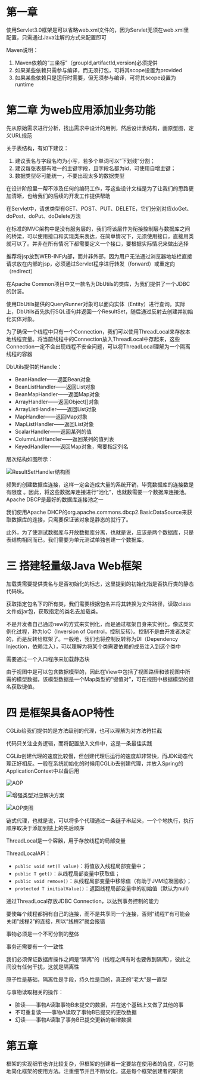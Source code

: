 # 第一章

使用Servlet3.0框架是可以省略web.xml文件的，因为Servlet无须在web.xml里配置，只需通过Java注解的方式来配置即可

Maven说明：

1. Maven依赖的“三坐标”（groupId,artifactId,version)必须提供
2. 如果某些依赖只需参与编译，而无须打包，可将其scope设置为provided
3. 如果某些依赖只是运行时需要，但无须参与编译，可将其scope设置为runtime

# 第二章 为web应用添加业务功能

先从原始需求进行分析，找出需求中设计的用例，然后设计表结构，画原型图，定义URL规范

关于表结构，有如下建议：

1. 建议表名与字段名均为小写，若多个单词可以“下划线”分割；
2. 建议每张表都有唯一的主键字段，且字段名都为id，可使用自增主键；
3. 数据类型尽可能统一，不要出现太多的数据类型

在设计阶段里一帮不涉及任何的编码工作，写这些设计文档是为了让我们的思路更加清晰，也给我们的后续的开发工作提供帮助

在Servlet中，请求类型有GET、POST、PUT、DELETE，它们分别对应doGet、doPost、doPut、doDelete方法

在标准的MVC架构中是没有服务层的，我们将该层作为衔接控制层与数据库之间的桥梁，可以使用接口和实现类来表达，在简单情况下，无须使用接口，直接用类就可以了。并非在所有情况下都需要定义一个接口，要根据实际情况来做出选择

推荐将jsp放到WEB-INF内部，而并非外部，因为用户无法通过浏览器地址栏直接请求放在内部的jsp，必须通过Servlet程序进行转发（forward）或重定向（redirect）

在Apache Common项目中又一款名为DbUtils的类库，为我们提供了一个JDBC的封装。

使用DbUtils提供的QueryRunner对象可以面向实体（Entity）进行查询。实际上，DbUtils首先执行SQL语句并返回一个ResultSet，随后通过反射去创建并初始化实体对象。

为了确保一个线程中只有一个Connection，我们可以使用ThreadLocal来存放本地线程变量。将当前线程中的Connection放入ThreadLocal中存起来，这些Connection一定不会出现线程不安全问题，可以将ThreadLocal理解为一个隔离线程的容器

DbUtils提供的Handle：

* BeanHandler——返回Bean对象
* BeanListHandler——返回List对象
* BeanMapHandler——返回Map对象
* ArrayHandler——返回Object[]对象
* ArrayListHandler——返回List对象
* MapHandler——返回Map对象
* MapListHandler——返回List对象
* ScalarHandler——返回某列的值
* ColumnListHandler——返回某列的值列表
* KeyedHandler——返回Map对象，需要指定列名

层次结构如图所示： 

![ResultSetHandler结构图](./imgs/a5c6ef76-d25b-42b7-9367-54f5fe6ea14e.png)

频繁的创建数据库连接，这样一定会造成大量的系统开销，毕竟数据库的连接数是有限度 。因此，将这些数据库连接进行“池化”，也就数需要一个数据库连接池。Apache DBCP是最好的数据库连接池之一

我们使用Apache DHCP的org.apache.commons.dbcp2.BasicDataSource来获取数据库的连接，只需要保证该对象是静态的就行了。

此外，为了使测试数据库与开放数据库分离，也就是说，应该是两个数据库，只是表结构相同而已。我们需要为单元测试单独创建一个数据库。

# 三 搭建轻量级Java Web框架

加载类需要提供类名与是否初始化的标志，这里提到的初始化指是否执行类的静态代码块。

获取指定包名下的所有类，我们需要根据包名并将其转换为文件路径，读取class文件或jar包，获取指定的类名去加载类。

不是开发者自己通过new的方式来实例化，而是通过框架自身来实例化，像这类实例化过程，称为IoC（Inversion of Control，控制反转）。控制不是由开发者决定的，而是反转给框架了。一般地，我们也将控制反转称为DI（Dependency Injection，依赖注入），可以理解为将某个类需要依赖的成员注入到这个类中

需要通过一个入口程序来加载静态块

由于视图中是可以包含数据模型的，因此在View中包括了视图路径和该视图中所需的模型数据，该模型数据是一个Map类型的“键值对”，可在视图中根据模型的键名获取键值。

# 四 是框架具备AOP特性

CGLib给我们提供的是方法级别的代理，也可以理解为对方法符拦截

代码只关注业务逻辑，而将配置放入文件中，这是一条最佳实践

CGLib创建代理的速度比较慢，但创建代理后运行的速度却非常快，而JDK动态代理正好相反。一般在系统初始化的时候用CGLib去创建代理，并放入Spring的ApplicationContext中以备后用

![AOP](./imgs/AOP.png)

![增强类型对应解决方案](./imgs/d2ebe158-a084-4807-8041-4b8d6b7e0abc.png)

![AOP类图](./imgs/d616aac3-339a-4f89-ba28-2a8a8e1ddff5.png)

链式代理，也就是说，可以将多个代理通过一条链子串起来，一个个地执行，执行顺序取决于添加到链上的先后顺序

ThreadLocal是一个容器，用于存放线程的局部变量

ThreadLocalAPI：

* `public void set(T value)`：将值放入线程局部变量中；
* `public T get()`：从线程局部变量中获取值；
* `public void remove()`：从线程局部变量中移除值（有助于JVM垃圾回收）；
* `protected T initialValue()`：返回线程局部变量中的初始值（默认为null）

通过ThreadLocal存放JDBC Connection，以达到事务控制的能力

要使每个线程都拥有自己的连接，而不是共享同一个连接，否则“线程1”有可能会关闭“线程2”的连接，所以“线程2”就会报错

事物必须是一个不可分割的整体

事务还需要有一个一致性

我们必须保证数据库操作之间是“隔离”的（线程之间有时也要做到隔离），彼此之间没有任何干扰，这就是隔离性

原子性是基础，隔离性是手段，持久性是目的，真正的“老大”是一直型

与事物读取相关的操作：

* 脏读——事物A读取事物B未提交的数据，并在这个基础上又做了其他的事
* 不可重复读——事物A读取了事物B已提交的更改数据
* 幻读——事物A读取了事务B已提交更新的新增数据


# 第五章

框架的实现细节也许比较复杂，但框架的创建者一定要站在使用者的角度，尽可能地简化框架的使用方法。注重细节并且不断优化，这是每个框架创建者的职责



